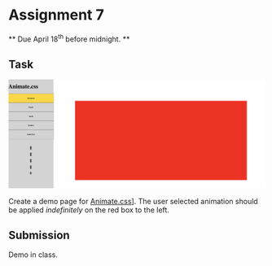 # Assignment 7
** Due April 18<sup>th</sup> before midnight. **

## Task

![CSS Ani](./Untitled.png "CSS Animations Demo")

Create a demo page for
[Animate.css](https://github.com/daneden/animate.css)]. The user
selected animation should be applied <i>indefinitely</i> on the red box
to the left.

## Submission
Demo in class.
